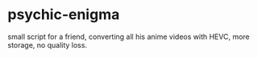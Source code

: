 # psychic-enigma

small script for a friend, converting all his anime videos with HEVC, more storage, no quality loss.
